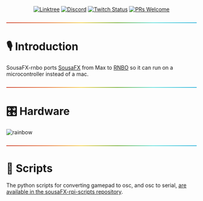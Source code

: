 <div align="center">

[![Linktree](https://img.shields.io/badge/linktree-1de9b6?logo=linktree&style=flat-square&color=029900)](https://www.sousastep.quest/links/) [![Discord](https://img.shields.io/discord/1044699978993504368?label=Discord&logo=discord&logoColor=5865F2&style=flat-square&color=5865F2)](https://discord.gg/feBwTZt84d) [![Twitch Status](https://img.shields.io/twitch/status/sousastep?label=Twitch&logo=twitch&style=flat-square)](https://www.twitch.tv/sousastep) [![PRs Welcome](https://img.shields.io/badge/PRs-welcome-brightgreen.svg?style=flat-square&color=029900)](https://makeapullrequest.com) 

</div>

<a href="#studio_microphone-introduction">![rainbow](./media/rainbow.png)</a>

# :studio_microphone: Introduction

SousaFX-rnbo ports [SousaFX](https://sousastep.github.io/SousaFX-docs/index.html) from Max to [RNBO](https://rnbo.cycling74.com/) so it can run on a microcontroller instead of a mac.

<a href="#control_knobs-hardware">![rainbow](./media/rainbow.png)</a>

# :control_knobs: Hardware

![rainbow](./media/layout.webp)

<a href="#scroll-scripts">![rainbow](./media/rainbow.png)</a>

# :scroll: Scripts

The python scripts for converting gamepad to osc, and osc to serial, [are available in the sousaFX-rpi-scripts repository](https://github.com/Sousastep/sousaFX-rpi-scripts).
